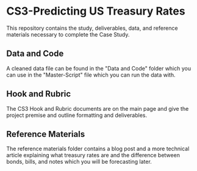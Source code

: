 # CS3-Predicting US Treasury Rates
This repository contains the study, deliverables, data, and reference materials necessary to complete the Case Study.
## Data and Code
A cleaned data file can be found in the "Data and Code" folder which you can use in the "Master-Script" file which you can run the data with.
## Hook and Rubric
The CS3 Hook and Rubric documents are on the main page and give the project premise and outline formatting and deliverables.
## Reference Materials
The reference materials folder contains a blog post and a more technical article explaining what treasury rates are and the difference between bonds, bills, and notes which you will be forecasting later.
